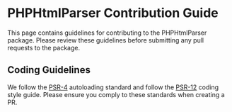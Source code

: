 # PHPHtmlParser Contribution Guide

This page contains guidelines for contributing to the PHPHtmlParser package. Please review these guidelines before submitting any pull requests to the package.

## Coding Guidelines

We follow the [PSR-4](https://www.php-fig.org/psr/psr-4/) autoloading standard and follow the [PSR-12](https://www.php-fig.org/psr/psr-12/) coding style guide. Please ensure you comply to these standards when creating a PR.
